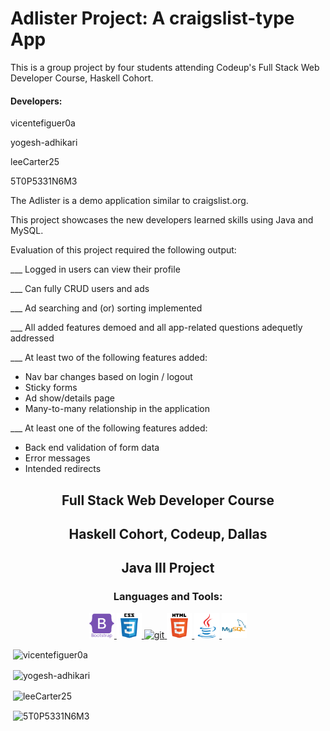 # Adlister Project: A craigslist-type App

This is a group project by four students attending Codeup's Full Stack Web Developer Course, Haskell Cohort.
#### Developers:
vicentefiguer0a

yogesh-adhikari

leeCarter25

5T0P5331N6M3


The Adlister is a demo application similar to craigslist.org. 

This project showcases the new developers learned skills using Java and MySQL.

Evaluation of this project required the following output:

___ Logged in users can view their profile

___ Can fully CRUD users and ads

___ Ad searching and (or) sorting implemented

___ All added features demoed and all app-related questions adequetly addressed

___ At least two of the following features added:

- Nav bar changes based on login / logout
- Sticky forms
- Ad show/details page
- Many-to-many relationship in the application

___ At least one of the following features added:

- Back end validation of form data
- Error messages
- Intended redirects
<h2 align="center">Full Stack Web Developer Course</h2>
<h2 align="center">Haskell Cohort, Codeup, Dallas</h3>
<h2 align="center">Java III Project</h3>


<p align="left">
</p>

<h3 align="center">Languages and Tools:</h3>
<p align="center"> <a href="https://getbootstrap.com" target="_blank" rel="noreferrer"> <img src="https://raw.githubusercontent.com/devicons/devicon/master/icons/bootstrap/bootstrap-plain-wordmark.svg" alt="bootstrap" width="40" height="40"/> </a> <a href="https://www.w3schools.com/css/" target="_blank" rel="noreferrer"> <img src="https://raw.githubusercontent.com/devicons/devicon/master/icons/css3/css3-original-wordmark.svg" alt="css3" width="40" height="40"/> </a> <a href="https://git-scm.com/" target="_blank" rel="noreferrer"> <img src="https://www.vectorlogo.zone/logos/git-scm/git-scm-icon.svg" alt="git" width="40" height="40"/> </a> <a href="https://www.w3.org/html/" target="_blank" rel="noreferrer"> <img src="https://raw.githubusercontent.com/devicons/devicon/master/icons/html5/html5-original-wordmark.svg" alt="html5" width="40" height="40"/> </a> <a href="https://www.java.com" target="_blank" rel="noreferrer"> <img src="https://raw.githubusercontent.com/devicons/devicon/master/icons/java/java-original.svg" alt="java" width="40" height="40"/> </a> <a href="https://www.mysql.com/" target="_blank" rel="noreferrer"> <img src="https://raw.githubusercontent.com/devicons/devicon/master/icons/mysql/mysql-original-wordmark.svg" alt="mysql" width="40" height="40"/> </a>  </p>

<p>&nbsp;<img align="center" src="https://github-readme-stats.vercel.app/api?username=vicentefiguer0a&show_icons=true&locale=en" alt="vicentefiguer0a" /></p>
<p>&nbsp;<img align="center" src="https://github-readme-stats.vercel.app/api?username=yogesh-adhikari
&show_icons=true&locale=en" alt="yogesh-adhikari
" /></p>
<p>&nbsp;<img align="center" src="https://github-readme-stats.vercel.app/api?username=leeCarter25&show_icons=true&locale=en" alt="leeCarter25" /></p>
<p>&nbsp;<img align="center" src="https://github-readme-stats.vercel.app/api?username=5T0P5331N6M3&show_icons=true&locale=en" alt="5T0P5331N6M3" /></p>